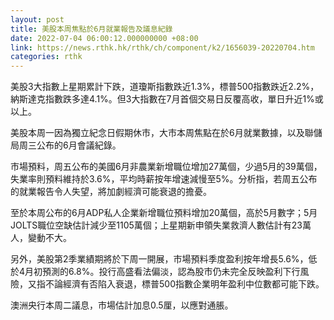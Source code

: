 ```yaml
---
layout: post
title: 美股本周焦點於6月就業報告及議息紀錄
date: 2022-07-04 06:00:12.000000000 +08:00
link: https://news.rthk.hk/rthk/ch/component/k2/1656039-20220704.htm
categories: rthk
---
```


美股3大指數上星期累計下跌，道瓊斯指數跌近1.3%，標普500指數跌近2.2%，納斯達克指數跌多達4.1%。但3大指數在7月首個交易日反覆高收，單日升近1%或以上。

美股本周一因為獨立紀念日假期休市，大市本周焦點在於6月就業數據，以及聯儲局周三公布的6月會議紀錄。

市場預料，周五公布的美國6月非農業新增職位增加27萬個，少過5月的39萬個，失業率則預料維持於3.6%，平均時薪按年增速減慢至5%。分析指，若周五公布的就業報告令人失望，將加劇經濟可能衰退的擔憂。

至於本周公布的6月ADP私人企業新增職位預料增加20萬個，高於5月數字；5月JOLTS職位空缺估計減少至1105萬個；上星期新申領失業救濟人數估計有23萬人，變動不大。

另外，美股第2季業績期將於下周一開展，市場預料季度盈利按年增長5.6%，低於4月初預測的6.8%。投行高盛看法偏淡，認為股市仍未完全反映盈利下行風險，又指不論經濟有否陷入衰退，標普500指數企業明年盈利中位數都可能下跌。

澳洲央行本周二議息，市場估計加息0.5厘，以應對通脹。
